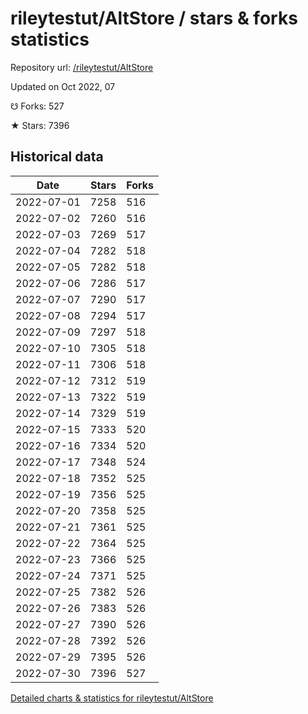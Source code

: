 # rileytestut/AltStore / stars & forks statistics

Repository url: [/rileytestut/AltStore](https://github.com/rileytestut/AltStore)

Updated on Oct 2022, 07

☋ Forks: 527

★ Stars: 7396

## Historical data
| Date | Stars | Forks |
|------|-------|-------|
| 2022-07-01 | 7258 | 516 | 
| 2022-07-02 | 7260 | 516 | 
| 2022-07-03 | 7269 | 517 | 
| 2022-07-04 | 7282 | 518 | 
| 2022-07-05 | 7282 | 518 | 
| 2022-07-06 | 7286 | 517 | 
| 2022-07-07 | 7290 | 517 | 
| 2022-07-08 | 7294 | 517 | 
| 2022-07-09 | 7297 | 518 | 
| 2022-07-10 | 7305 | 518 | 
| 2022-07-11 | 7306 | 518 | 
| 2022-07-12 | 7312 | 519 | 
| 2022-07-13 | 7322 | 519 | 
| 2022-07-14 | 7329 | 519 | 
| 2022-07-15 | 7333 | 520 | 
| 2022-07-16 | 7334 | 520 | 
| 2022-07-17 | 7348 | 524 | 
| 2022-07-18 | 7352 | 525 | 
| 2022-07-19 | 7356 | 525 | 
| 2022-07-20 | 7358 | 525 | 
| 2022-07-21 | 7361 | 525 | 
| 2022-07-22 | 7364 | 525 | 
| 2022-07-23 | 7366 | 525 | 
| 2022-07-24 | 7371 | 525 | 
| 2022-07-25 | 7382 | 526 | 
| 2022-07-26 | 7383 | 526 | 
| 2022-07-27 | 7390 | 526 | 
| 2022-07-28 | 7392 | 526 | 
| 2022-07-29 | 7395 | 526 | 
| 2022-07-30 | 7396 | 527 | 


[Detailed charts & statistics for rileytestut/AltStore](https://reviewgithub.com/rep/rileytestut/AltStore)
